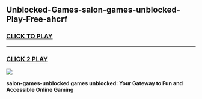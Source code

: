 
## Unblocked-Games-salon-games-unblocked-Play-Free-ahcrf
<h3>
<a href="https://premium76.site?title=salon-games-unblocked&ref=20A">CLICK TO PLAY</a></h3>
<hr>

<h3>
<a href="https://premium76.site?title=salon-games-unblocked&ref=20A">CLICK 2 PLAY</a>
  
</h3>

<a href="https://premium76.site?title=salon-games-unblocked&ref=20A"><img src="https://clearcache.store/games.png"></a>


**salon-games-unblocked games unblocked: Your Gateway to Fun and Accessible Online Gaming**
